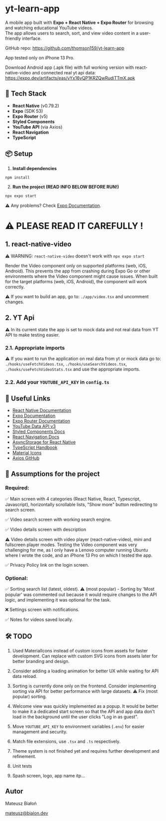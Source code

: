 # yt-learn-app

A mobile app built with **Expo + React Native + Expo Router** for browsing and watching educational YouTube videos.  
The app allows users to search, sort, and view video content in a user-friendly interface.

GitHub repo: https://github.com/thomson159/yt-learn-app

App tested only on iPhone 13 Pro.

Download Android app (.apk file) with full working version with react-native-video and connected real yt api data: https://expo.dev/artifacts/eas/vYx16vQP1KRZQwRudiTTmX.apk

## 🚀 Tech Stack

- **React Native** (v0.79.2)
- **Expo** (SDK 53)
- **Expo Router** (v5)
- **Styled Components**
- **YouTube API** (via Axios)
- **React Navigation**
- **TypeScript**

## 📦 Setup

1. **Install dependencies**

```bash
npm install
```

2. **Run the project (READ INFO BELOW BEFORE RUN!)**

```bash
npx expo start
```

⚠️ Any problems? Check [Expo Documentation](https://docs.expo.dev/).

# ⚠️ PLEASE READ IT CAREFULLY !

## 1. react-native-video

⚠️ WARNING: `react-native-video` doesn't work with `npx expo start`

Render the Video component only on supported platforms (web, iOS, Android). This prevents the app from crashing during Expo Go or other environments where the Video component might cause issues. When built for the target platforms (web, iOS, Android), the component will work correctly.

⚠️ If you want to build an app, go to: `./app/video.tsx` and uncomment changes.

## 2. YT Api

⚠️ In its current state the app is set to mock data and not real data from YT API to make testing easier.

### 2.1. Appropriate imports

⚠️ If you want to run the application on real data from yt or mock data go to: `./hooks/useFetchVideos.tsx`, `./hooks/useSearchVideos.tsx`, `./hooks/useFetchVideoStats.tsx` and use the appropriate imports.

### 2.2. Add your `YOUTUBE_API_KEY` in `config.ts`

## 🔗 Useful Links

- [React Native Documentation](https://reactnative.dev/docs/getting-started)
- [Expo Documentation](https://docs.expo.dev/)
- [Expo Router Documentation](https://expo.github.io/router/docs)
- [YouTube Data API v3](https://developers.google.com/youtube/v3)
- [Styled Components Docs](https://styled-components.com/docs)
- [React Navigation Docs](https://reactnavigation.org/docs/getting-started)
- [AsyncStorage for React Native](https://react-native-async-storage.github.io/async-storage/docs/install/)
- [TypeScript Handbook](https://www.typescriptlang.org/docs/)
- [Material Icons](https://material.io/resources/icons/)
- [Axios GitHub](https://github.com/axios/axios)

## 📝 Assumptions for the project

### Required:

✅ Main screen with 4 categories (React Native, React, Typescript, Javascript), horizontally scrollable lists, "Show more" button redirecting to search screen.

✅ Video search screen with working search engine.

✅ Video details screen with description

⚠️ Video details screen with video player (react-native-video), mini and fullscreen player modes.
Testing the Video component was very challenging for me, as I only have a Lenovo computer running Ubuntu where I wrote the code, and an iPhone 13 Pro on which I tested the app.

✅ Privacy Policy link on the login screen.

### Optional:

✅ Sorting search list (latest, oldest).
⚠️ (most popular) - Sorting by 'Most popular' was commented out because it would require changes to the API logic, and implementing it was optional for the task.

❌ Settings screen with notifications.

✅ Notes for videos saved locally.

## 🛠️ TODO

1. Used MaterialIcons instead of custom icons from assets for faster development. Can replace with custom SVG icons from assets later for better branding and design.

2. Consider adding a loading animation for better UX while waiting for API data reload.

3. Sorting is currently done only on the frontend. Consider implementing sorting via API for better performance with large datasets.
   ⚠️ Fix (most popular) sorting.

4. Welcome view was quickly implemented as a popup. It would be better to make it a dedicated start screen so that the API and app data don't load in the background until the user clicks "Log in as guest".

5. Move `YOUTUBE_API_KEY` to environment variables (`.env`) for easier management and security.

6. Match file extensions, use `.tsx` and `.ts` respectively.

7. Theme system is not finished yet and requires further development and refinement.

8. Unit tests

9. Spash screen, logo, app name itp...

## Autor

Mateusz Białoń

mateusz@bialon.dev
